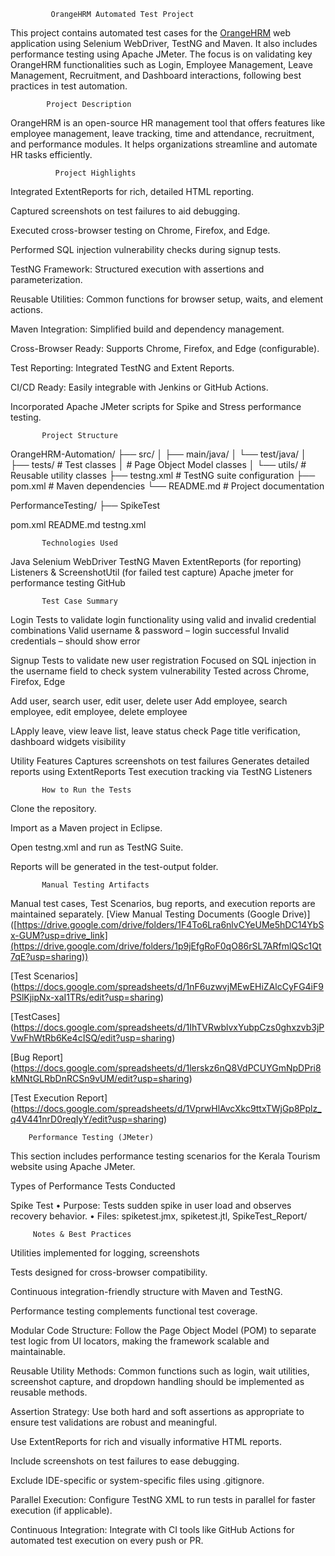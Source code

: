              OrangeHRM Automated Test Project
 
This project contains automated test cases for the [OrangeHRM](https://opensource-demo.orangehrmlive.com/) web application using Selenium WebDriver, TestNG and Maven. It also includes performance testing using Apache JMeter. The focus is on validating key OrangeHRM functionalities such as Login, Employee Management, Leave Management, Recruitment, and Dashboard interactions, following best practices in test automation.

            Project Description
OrangeHRM is an open-source HR management tool that offers features like employee management, leave tracking, time and attendance, recruitment, and performance modules. It helps organizations streamline and automate HR tasks efficiently.

              Project Highlights

Integrated ExtentReports for rich, detailed HTML reporting.

Captured screenshots on test failures to aid debugging.

Executed cross-browser testing on Chrome, Firefox, and Edge.

Performed SQL injection vulnerability checks during signup tests.

TestNG Framework: Structured execution with assertions and parameterization.

Reusable Utilities: Common functions for browser setup, waits, and element actions.

Maven Integration: Simplified build and dependency management.

Cross-Browser Ready: Supports Chrome, Firefox, and Edge (configurable).

Test Reporting: Integrated TestNG and Extent Reports.

CI/CD Ready: Easily integrable with Jenkins or GitHub Actions.

Incorporated Apache JMeter scripts for  Spike and Stress performance testing.

           Project Structure
           
OrangeHRM-Automation/
├── src/
│   ├── main/java/
│   └── test/java/
│       ├── tests/              # Test classes
│                  # Page Object Model classes
│       └── utils/              # Reusable utility classes
├── testng.xml                  # TestNG suite configuration
├── pom.xml                     # Maven dependencies
└── README.md                   # Project documentation




PerformanceTesting/ ├──  SpikeTest

pom.xml README.md testng.xml

           Technologies Used
Java Selenium WebDriver TestNG Maven ExtentReports (for reporting)  Listeners & ScreenshotUtil (for failed test capture) Apache jmeter for performance testing GitHub

           Test Case Summary
Login Tests to validate login functionality using valid and invalid credential combinations      Valid username & password – login successful      Invalid credentials – should show error      

Signup Tests to validate new user registration      Focused on SQL injection in the username field to check system vulnerability        Tested across Chrome, Firefox, Edge

Add user, search user, edit user, delete user     Add employee, search employee, edit employee, delete employee

LApply leave, view leave list, leave status check     	Page title verification, dashboard widgets visibility  

Utility Features       Captures screenshots on test failures      Generates detailed reports using ExtentReports      Test execution tracking via TestNG Listeners

           How to Run the Tests
Clone the repository.

Import as a Maven project in Eclipse.

Open testng.xml and run as TestNG Suite.

Reports will be generated in the test-output folder.

         
           Manual Testing Artifacts           
Manual test cases, Test Scenarios, bug reports, and execution reports are maintained separately. [View Manual Testing Documents (Google Drive)] ([https://drive.google.com/drive/folders/1F4To6Lra6nlvCYeUMe5hDC14YbSx-GUM?usp=drive_link](https://drive.google.com/drive/folders/1p9jEfgRoF0qO86rSL7ARfmlQSc1Qt7qE?usp=sharing))

[Test Scenarios] (https://docs.google.com/spreadsheets/d/1nF6uzwvjMEwEHiZAlcCyFG4iF9PSlKjipNx-xaI1TRs/edit?usp=sharing)

[TestCases] (https://docs.google.com/spreadsheets/d/1IhTVRwblvxYubpCzs0ghxzvb3jPVwFhWtRb6Ke4cISQ/edit?usp=sharing)

[Bug Report] (https://docs.google.com/spreadsheets/d/1lerskz6nQ8VdPCUYGmNpDPri8kMNtGLRbDnRCSn9vUM/edit?usp=sharing)

[Test Execution Report] (https://docs.google.com/spreadsheets/d/1VprwHlAvcXkc9ttxTWjGp8Pplz_q4V441nrD0reqIyY/edit?usp=sharing)

        Performance Testing (JMeter)
This section includes performance testing scenarios for the Kerala Tourism website using Apache JMeter.

Types of Performance Tests Conducted

Spike Test • Purpose: Tests sudden spike in user load and observes recovery behavior. • Files: spiketest.jmx, spiketest.jtl, SpikeTest_Report/

         Notes & Best Practices


Utilities implemented for logging, screenshots

Tests designed for cross-browser compatibility.

Continuous integration-friendly structure with Maven and TestNG.

Performance testing complements functional test coverage.

Modular Code Structure: Follow the Page Object Model (POM) to separate test logic from UI locators, making the framework scalable and maintainable.

Reusable Utility Methods: Common functions such as login, wait utilities, screenshot capture, and dropdown handling should be implemented as reusable methods.

Assertion Strategy: Use both hard and soft assertions as appropriate to ensure test validations are robust and meaningful.

Use ExtentReports for rich and visually informative HTML reports.

Include screenshots on test failures to ease debugging.

Exclude IDE-specific or system-specific files using .gitignore.

Parallel Execution: Configure TestNG XML to run tests in parallel for faster execution (if applicable).

Continuous Integration: Integrate with CI tools like  GitHub Actions for automated test execution on every push or PR.
